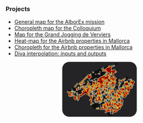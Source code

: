 ### Projects

* [General map for the AlborEx mission](leaflet/Alborex.html)
* [Choropleth map for the Colloquium](./leaflet/colloquium2016.html)
* [Map for the Grand Jogging de Verviers](./leaflet/JoggingVerviers.html)
* [Heat-map for the Airbnb properties in Mallorca](./leaflet/MallorcaAirbnbHeat.html)
* [Choropleth for the Airbnb properties in Mallorca](./leaflet/MallorcaChoroplethAirbnb.html)
* [Diva interpolation: inputs and outputs](./leaflet/DivaBlackSea.html)

<p align="center">
  <img src="./figures/mallorca-heat.png" alt="Airbnb Heatmap" style="width: 200px;"/>
</p>

